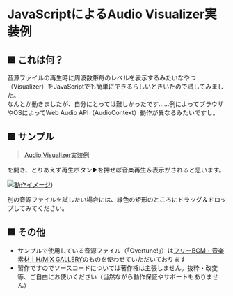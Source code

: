 JavaScriptによるAudio Visualizer実装例
===

■ これは何？
---
音源ファイルの再生時に周波数帯毎のレベルを表示するみたいなやつ（Visualizer）をJavaScriptでも簡単にできるらしいときいたので試してみました。  
なんとか動きましたが、自分にとっては難しかったです……例によってブラウザやOSによってWeb Audio API（AudioContext）動作が異なるみたいですし。  

■ サンプル
---

> [Audio Visualizer実装例](https://furyutei.github.io/jsAudioVisualizerExample/trial/)  

を開き、とりあえず再生ボタン▶を押せば音楽再生＆表示がされると思います。  

[![動作イメージ](https://furyutei.github.io/jsAudioVisualizerExample/img/screenshot.01.small.png "動作イメージ")](https://furyutei.github.io/jsAudioVisualizerExample/trial/))  

別の音源ファイルを試したい場合には、緑色の矩形のところにドラッグ＆ドロップしてみてください。  

■ その他
---
- サンプルで使用している音源ファイル（「Overtune!」）は[フリーBGM・音楽素材｜H/MIX GALLERY](http://www.hmix.net/)のものを使わせていただいております
- 習作ですのでソースコードについては著作権は主張しません。抜粋・改変等、ご自由にお使いください（当然ながら動作保証やサポートもありません）

